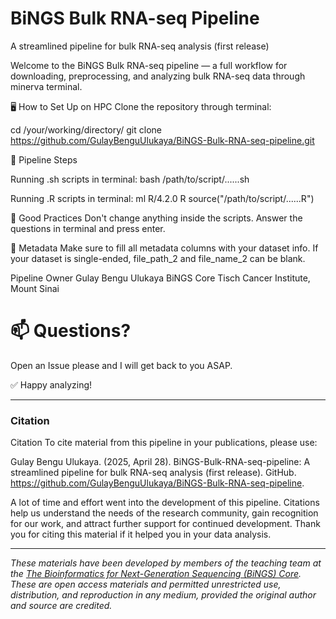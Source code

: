 # BiNGS Bulk RNA-seq Pipeline
A streamlined pipeline for bulk RNA-seq analysis (first release)

Welcome to the BiNGS Bulk RNA-seq pipeline — a full workflow for downloading, preprocessing, and analyzing bulk RNA-seq data through minerva terminal.

🖥️ How to Set Up on HPC
Clone the repository through terminal:

cd /your/working/directory/
git clone https://github.com/GulayBenguUlukaya/BiNGS-Bulk-RNA-seq-pipeline.git

🔄 Pipeline Steps

Running .sh scripts in terminal:
  bash /path/to/script/......sh
  
Running .R scripts in terminal:
  ml R/4.2.0
  R
  source("/path/to/script/......R")

🧹 Good Practices
Don't change anything inside the scripts. Answer the questions in terminal and press enter.

🔖 Metadata
Make sure to fill all metadata columns with your dataset info. If your dataset is single-ended, file_path_2 and file_name_2 can be blank.

Pipeline Owner	Gulay Bengu Ulukaya
BiNGS Core	Tisch Cancer Institute, Mount Sinai

# 📫 Questions?
Open an Issue please and I will get back to you ASAP.


✅ Happy analyzing!


---

### Citation

Citation
To cite material from this pipeline in your publications, please use:

Gulay Bengu Ulukaya. (2025, April 28). BiNGS-Bulk-RNA-seq-pipeline: A streamlined pipeline for bulk RNA-seq analysis (first release). GitHub. https://github.com/GulayBenguUlukaya/BiNGS-Bulk-RNA-seq-pipeline.

A lot of time and effort went into the development of this pipeline. Citations help us understand the needs of the research community, gain recognition for our work, and attract further support for continued development. Thank you for citing this material if it helped you in your data analysis.

---

*These materials have been developed by members of the teaching team at the [The Bioinformatics for Next-Generation Sequencing (BiNGS) Core](https://bings.mssm.edu/). These are open access materials and permitted unrestricted use, distribution, and reproduction in any medium, provided the original author and source are credited.*


